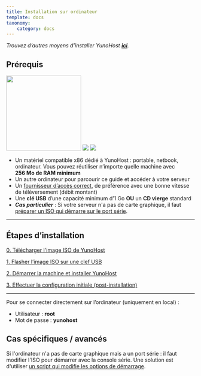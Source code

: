 ```yaml
---
title: Installation sur ordinateur
template: docs
taxonomy:
    category: docs
---
```


*Trouvez d’autres moyens d’installer YunoHost **[ici](/install)**.*

## Prérequis

<img src="/images/laptop.png" width=200>
<img src="/images/desktop.jpg">
<img src="/images/nettop.jpg">

* Un matériel compatible x86 dédié à YunoHost : portable, netbook, ordinateur. Vous pouvez réutiliser n’importe quelle machine avec **256 Mo de RAM minimum**
* Un autre ordinateur pour parcourir ce guide et accéder à votre serveur
* Un [fournisseur d’accès correct](/isp), de préférence avec une bonne vitesse de téléversement (débit montant)
* Une **clé USB** d’une capacité minimum d’1 Go **OU** un **CD vierge** standard
* ***Cas particulier*** : Si votre serveur n'a pas de carte graphique, il faut [préparer un ISO qui démarre sur le port série](https://github.com/luffah/debian-mkserialiso).

---

## Étapes d’installation

<a class="btn btn-lg btn-default" href="/images">0. Télécharger l'image ISO de YunoHost</a>

<a class="btn btn-lg btn-default" href="/burn_or_copy_iso">1. Flasher l’image ISO sur une clef USB</a>

<a class="btn btn-lg btn-default" href="/boot_and_graphical_install">2. Démarrer la machine et installer YunoHost</a>

<a class="btn btn-lg btn-default" href="/postinstall">3. Effectuer la configuration initiale (post-installation)</a>

---

Pour se connecter directement sur l’ordinateur (uniquement en local) :
* Utilisateur : **root**
* Mot de passe : **yunohost**


## Cas spécifiques / avancés

Si l'ordinateur n'a pas de carte graphique mais a un port série : il faut modifier l'ISO pour démarrer avec la console série. Une solution est d'utiliser [un script qui modifie les options de démarrage](https://github.com/luffah/debian-mkserialiso).

